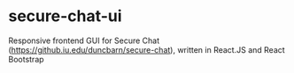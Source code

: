 # secure-chat-ui
Responsive frontend GUI for Secure Chat (https://github.iu.edu/duncbarn/secure-chat), written in React.JS and React Bootstrap
